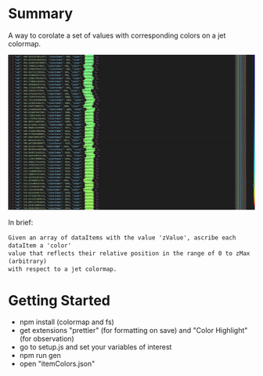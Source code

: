 # Summary

A way to corolate a set of values with corresponding colors on a jet colormap.

![demo](./result.png)

In brief:

    Given an array of dataItems with the value 'zValue', ascribe each dataItem a 'color'
    value that reflects their relative position in the range of 0 to zMax (arbitrary)
    with respect to a jet colormap.

# Getting Started

- npm install (colormap and fs)
- get extensions "prettier" (for formatting on save) and "Color Highlight" (for observation)
- go to setup.js and set your variables of interest
- npm run gen
- open "itemColors.json"
